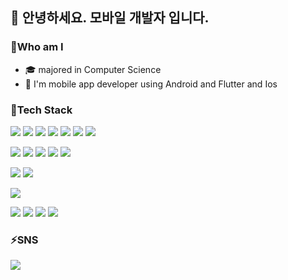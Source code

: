 
## 👋 안녕하세요. 모바일 개발자 입니다.



### 🤔Who am I
- 🎓 majored in Computer Science
- 🤖 I'm mobile app developer using Android and Flutter and Ios
 

### 🌱Tech Stack
<p>
<img src="https://img.shields.io/badge/Kotlin-0095D5?style=flat-square&logo=Kotlin&logoColor=white"/>
<img src="https://img.shields.io/badge/Java-007396?style=flat-square&logo=Java&logoColor=white"/>
<img src="https://img.shields.io/badge/Dart-0175C2?style=flat-square&logo=dart&logoColor=white"/>
<img src="https://img.shields.io/badge/Swift-FA7343?style=flat-square&logo=Swift&logoColor=white"/>
<img src="https://img.shields.io/badge/JavaScript-F7DF1E?style=flat-square&logo=JavaScript&logoColor=black"/>
<img src="https://img.shields.io/badge/HTML5-E34F26?style=flat-square&logo=HTML5&logoColor=white"/>
<img src="https://img.shields.io/badge/CSS3-1572B6?style=flat-square&logo=CSS3&logoColor=white"/>
</p>
<p>
<img src="https://img.shields.io/badge/Android-3DDC84?style=flat-square&logo=Android&logoColor=white"/>
<img src="https://img.shields.io/badge/Flutter-02569B?style=flat-square&logo=flutter&logoColor=white"/>
<img src="https://img.shields.io/badge/iOS-000000?style=flat-square&logo=Apple&logoColor=white"/>
<img src="https://img.shields.io/badge/React-61DAFB?style=flat-square&logo=React&logoColor=black"/>
<img src="https://img.shields.io/badge/-Vue.js-4fc08d?style=flat-square&logo=vuedotjs&logoColor=white"/>
</p>
<p>
<img src="https://img.shields.io/badge/Laravel-2e2e2e?style=flat-square&logo=laravel"/>
<img src="https://img.shields.io/badge/Firebase-FFCA28?style=flat-square&logo=Firebase&amp;logoColor=white"/>
</p>
<p>
<img src = "https://img.shields.io/badge/-MySQL-4479A1?style=flat-square&logo=mysql&labelColor=4479A1&logoColor=FFF" />
</p>
<p><img src="https://img.shields.io/badge/circle%20ci-%23161616.svg?style=flat-square&logo=circleci&logoColor=white"/>
<img src="https://img.shields.io/badge/github%20actions-%232671E5.svg?style=flat-square&logo=githubactions&logoColor=white"/>
<img src="https://img.shields.io/badge/Fastlane-00F200?logo=fastlane&logoColor=000&style=flat-square"/>
<img src="https://img.shields.io/badge/docker-257bd6?style=for-the-badge&logo=docker&logoColor=white&style=flat-square" />
</p>

### ⚡SNS

<a href="https://velog.io/@ilil1"><img src="https://img.shields.io/badge/Tech%20Blog-11B48A?style=flat-square&logo=Vimeo&logoColor=white&link=https://velog.io/@ilil1"/></a>

<!--
**ilil1/ilil1** is a ✨ _special_ ✨ repository because its `README.md` (this file) appears on your GitHub profile.

Here are some ideas to get you started:

- 🔭 I’m currently working on ...
- 🌱 I’m currently learning ...
- 👯 I’m looking to collaborate on ...
- 🤔 I’m looking for help with ...
- 💬 Ask me about ...
- 📫 How to reach me: ...
- 😄 Pronouns: ...
- ⚡ Fun fact: ...
-->
